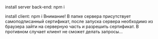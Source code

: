 
install server back-end:
npm i

install client:
npm i
Внимание! В папке сервера присутствует самоподписанный сертификат, после запуска сервера необходимо из браузера зайти на серверную часть и разрешить сертификат. В противном случает клиент не сможет делать запросы...

